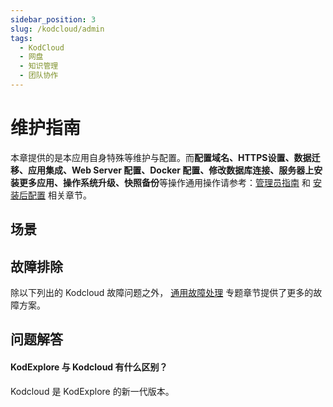 ```yaml
---
sidebar_position: 3
slug: /kodcloud/admin
tags:
  - KodCloud
  - 网盘
  - 知识管理
  - 团队协作
---
```


# 维护指南

本章提供的是本应用自身特殊等维护与配置。而**配置域名、HTTPS设置、数据迁移、应用集成、Web Server 配置、Docker 配置、修改数据库连接、服务器上安装更多应用、操作系统升级、快照备份**等操作通用操作请参考：[管理员指南](../administrator) 和 [安装后配置](../install/setup) 相关章节。

## 场景

## 故障排除

除以下列出的 Kodcloud 故障问题之外， [通用故障处理](../troubleshoot) 专题章节提供了更多的故障方案。 

## 问题解答

#### KodExplore 与 Kodcloud 有什么区别？

Kodcloud 是 KodExplore 的新一代版本。
